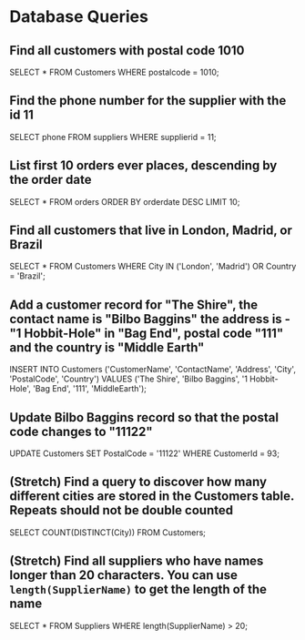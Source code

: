 # Database Queries

## Find all customers with postal code 1010

<answer/> SELECT * FROM Customers WHERE postalcode = 1010;

## Find the phone number for the supplier with the id 11

<answer/> SELECT phone FROM suppliers WHERE supplierid = 11;

## List first 10 orders ever places, descending by the order date

<answer/> SELECT * FROM orders ORDER BY orderdate DESC LIMIT 10;

## Find all customers that live in London, Madrid, or Brazil

<answer/> SELECT * FROM Customers WHERE City IN ('London', 'Madrid') OR Country = 'Brazil';

## Add a customer record for "The Shire", the contact name is "Bilbo Baggins" the address is -"1 Hobbit-Hole" in "Bag End", postal code "111" and the country is "Middle Earth"

<answer/> INSERT INTO Customers ('CustomerName', 'ContactName', 'Address', 'City', 'PostalCode', 'Country') VALUES ('The Shire', 'Bilbo Baggins', '1 Hobbit-Hole', 'Bag End', '111', 'MiddleEarth');

## Update Bilbo Baggins record so that the postal code changes to "11122"

<answer/> UPDATE Customers SET PostalCode = '11122' WHERE CustomerId = 93;

## (Stretch) Find a query to discover how many different cities are stored in the Customers table. Repeats should not be double counted

<answer/> SELECT COUNT(DISTINCT(City)) FROM Customers;

## (Stretch) Find all suppliers who have names longer than 20 characters. You can use `length(SupplierName)` to get the length of the name

<answer/> SELECT * FROM Suppliers WHERE length(SupplierName) > 20;
